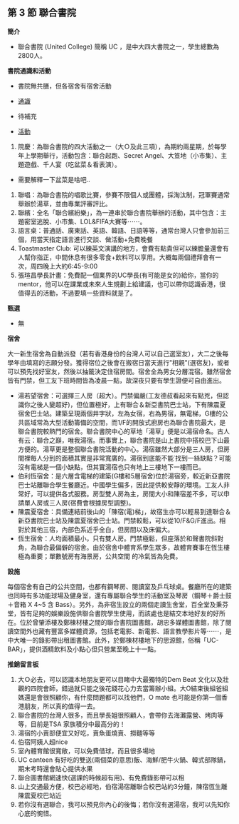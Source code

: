 ## 第 3 節 聯合書院

**簡介**

*   聯合書院 (United College) 簡稱 UC ，是中大四大書院之一，學生總數為2800人。

**書院通識和活動**

*   書院無共膳，但各宿舍有宿舍活動

*   <u>通識</u>

*   待補充

*   <u>活動</u>

1.  院慶：為聯合書院的四大活動之一（大Ｏ及此三項），為期約兩星期，於每學年上學期舉行，活動包含：聯合起跑、Secret Angel、大笪地（小市集）、主題遊戲、千人宴（吃盆菜＆看表演）。

*   需要解釋一下盆菜是啥吧..

1.  聯唱：為聯合書院的唱歌比賽，參賽不限個人或團體，採淘汰制，冠軍賽通常舉辦於湯草，並由專業評審評比。
2.  聯繽：全名「聯合繽紛樂」，為一連串於聯合書院舉辦的活動，其中包含：主題密室逃脫、小市集、LOL&FIFA大賽等⋯⋯。
3.  語言桌：普通話、廣東話、英語、韓語、日語等等，通常台灣人只會參加前三個，用當天指定語言進行交談、做活動+免費晚餐
4.  Toastmaster Club: 可以練英文演講的地方，會費有點貴但可以練膽量還會有人幫你指正，中間休息有很多零食+飲料可以享用。大概每兩個禮拜會有一次，周四晚上大約6:45-9:00
5.  張瑄昌學長計畫：免費配一個業界的UC學長(有可能是女的)給你，當你的mentor，他可以在課業或未來人生規劃上給建議，也可以帶你認識香港，很值得去的活動，不過要填一些資料就是了。

**甄選**

*   無

**宿舍**

大一新生宿舍為自動派發（若有香港身份的台灣人可以自己選室友），大二之後每學年由填寫的志願分發。獲得宿位之後會在搬宿日當天進行"相親"(選宿友)，或者可以預先找好室友，然後以抽籤決定住宿房間。宿舍全為男女分層混宿。雖然宿舍皆有門禁，但工友下班時間皆為凌晨一點，故深夜只要有學生證便可自由進出。

*   湯若望宿舍：可選擇三人房（超大）。門禁偏嚴(工友德叔看起來有點兇，但認識你之後人變超好)，但位置極好，上有聯合＆新亞書院巴士站，下有陳震夏宿舍巴士站。建築呈現兩個井字狀，左為女宿，右為男宿，無電梯，G樓的公共區域常為大型活動籌備的空間，而1/F的開放式廚房也為聯合書院最大，是聯合書院較熱門的宿舍。聯合書院中心的草地「湯草」便是以湯宿命名。古人有云：聯合之巔，唯我湯宿。而事實上，聯合書院是山上書院中搭校巴下山最方便的。湯草更是整個聯合書院活動的中心。湯宿雖然大部分是三人房，但房間裡每人分到的面積其實是非常寬廣的。湯宿到底能不能˙找到一絲缺點？可能沒有電梯是一個小缺點，但其實湯宿也只有地上三樓地下一樓而已。
*   伯利恆宿舍：是六層含電梯的建築(G樓和5層宿舍)位於湯宿旁，較近新亞書院巴士站離聯合學生餐廳近。中國學生偏多，因此提供較安靜的環境。工友人非常好，可以提供各式服務。房型雙人房為主，房間大小和陳宿差不多，可以申請單人房或三人房(宿費會根據房型調整)。
*   陳震夏宿舍：具備連結前後山的「陳宿(電)梯」，故宿生亦可以輕易到達聯合＆新亞書院巴士站及陳震夏宿舍巴士站。門禁較鬆，可以從10/F&G/F進出。相對於其他三宿，內部色系近乎全白，但房間以及床偏大。
*   恆生宿舍：人均面積最小，只有雙人房。門禁極鬆，但座落於和聲書院斜對角，為聯合最偏僻的宿舍。由於宿舍中體育系學生眾多，故體育賽事在恆生樓極為重要；單數號房有海景房，公共空間 的冷氣皆為免費。

**設施**

每個宿舍有自己的公共空間，也都有鋼琴房、閱讀室及乒乓球桌。餐廳所在的建築也同時有多功能球場及健身室，還有專屬聯合學生的活動室及琴房（鋼琴＋爵士鼓＋音箱 X 4~5 含 Bass）。另外，為非宿生設立的兩個走讀生舍堂，百全堂及秉芬堂，皆有足夠的娛樂設施供聯合書院學生使用，而該處也是結交本地好友的好所在。位於曾肇添樓及鄭棟材樓之間的聯合書院圖書館，胡忠多媒體圖書館，除了閱讀空間外也藏有豐富多媒體資源，包括老電影、新電影、語言教學影片等⋯⋯，是中大唯一的錄影帶出租圖書館。此外，於鄭棟材樓地下的思源館，俗稱「UC-BAR」，提供酒精飲料及小點心但只營業至晚上十一點。

**推銷留言板**

1.  大Ｏ必去，可以認識本地朋友更可以目睹中大最獨特的Dem Beat 文化以及壯觀的四院會師，錯過就只能之後花錢花心力去當籌辦小組。大O結束後組爸組媽還是會很照顧你，有什麼問題都可以找他們，O mate 也可能是你第一個香港朋友，所以真的值得一去。
2.  聯合書院的台灣人很多，而且學長姐很照顧人，會帶你去海灘露營、烤肉等等，目前是TSA 家族積分中最高分的！
3.  湯宿的小賣部便宜又好吃，賣魚蛋燒賣、撈麵等等
4.  伯宿阿姨人超nice
5.  室內體育館很寬敞，可以免費借球，而且很多場地
6.  UC canteen 有好吃的雙送(兩個菜的意思)飯、海鮮/肥牛火鍋、韓式部隊鍋，期末考時還會貼心提供水果
7.  聯合圖書館網速快(選課的時候超有用)、有免費錄影帶可以租
8.  山上交通最方便，校巴必經地，伯宿湯宿離聯合校巴站約3分鐘，陳宿恆生離陳震夏校巴站近
9.  若你沒有選聯合，我可以預見你內心的後悔；若你沒有選湯宿，我可以先知你心底的惋惜。